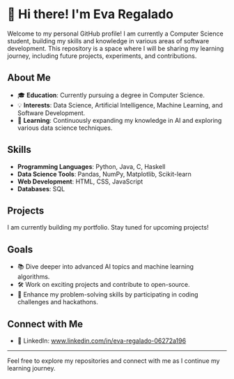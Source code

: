 # 👋 Hi there! I'm Eva Regalado

Welcome to my personal GitHub profile! I am currently a Computer Science student, building my skills and knowledge in various areas of software development. This repository is a space where I will be sharing my learning journey, including future projects, experiments, and contributions. 


## About Me

- 🎓 **Education**: Currently pursuing a degree in Computer Science.
- 💡 **Interests**: Data Science, Artificial Intelligence, Machine Learning, and Software Development.
- 🌱 **Learning**: Continuously expanding my knowledge in AI and exploring various data science techniques.

## Skills

- **Programming Languages**: Python, Java, C, Haskell
- **Data Science Tools**: Pandas, NumPy, Matplotlib, Scikit-learn
- **Web Development**: HTML, CSS, JavaScript
- **Databases**: SQL

## Projects

I am currently building my portfolio. Stay tuned for upcoming projects!

## Goals

- 📚 Dive deeper into advanced AI topics and machine learning algorithms.
- 🛠 Work on exciting projects and contribute to open-source.
- 🎯 Enhance my problem-solving skills by participating in coding challenges and hackathons.

## Connect with Me

- 💼 LinkedIn: www.linkedin.com/in/eva-regalado-06272a196

---

Feel free to explore my repositories and connect with me as I continue my learning journey.

